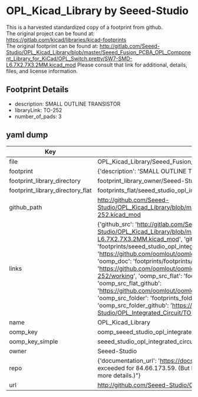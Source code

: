 # OPL_Kicad_Library by Seeed-Studio  
This is a harvested standardized copy of a footprint from github.  
The original project can be found at:  
https://gitlab.com/kicad/libraries/kicad-footprints  
The original footprint can be found at:
http://gitlab.com/Seeed-Studio/OPL_Kicad_Library/blob/master/Seeed_Fusion_PCBA_OPL_Component_Library_for_KiCad/OPL_Switch.pretty/SW7-SMD-L6.7X2.7X3.2MM.kicad_mod
Please consult that link for additional, details, files, and license information.  
## Footprint Details
* description: SMALL OUTLINE TRANSISTOR  
* libraryLink: TO-252  
* number_of_pads: 3  
## yaml dump  
| Key | Value |  
| --- | --- |  
| file | OPL_Kicad_Library/Seeed_Fusion_PCBA_OPL_Component_Library_for_KiCad/OPL_Integrated_Circuit.pretty/TO-252.kicad_mod |  
| footprint | {'description': 'SMALL OUTLINE TRANSISTOR', 'libraryLink': 'TO-252', 'number_of_pads': 3} |  
| footprint_library_directory | footprint_library_owner/Seeed-Studio_OPL_Kicad_Library |  
| footprint_library_directory_flat | footprints_flat/seeed_studio_opl_integrated_circuit_to_252/working |  
| github_path | http://github.com/Seeed-Studio/OPL_Kicad_Library/blob/master/Seeed_Fusion_PCBA_OPL_Component_Library_for_KiCad/OPL_Integrated_Circuit.pretty/TO-252.kicad_mod |  
| links | {'github_src': 'http://gitlab.com/Seeed-Studio/OPL_Kicad_Library/blob/master/Seeed_Fusion_PCBA_OPL_Component_Library_for_KiCad/OPL_Switch.pretty/SW7-SMD-L6.7X2.7X3.2MM.kicad_mod', 'github_src_repo': 'https://gitlab.com/kicad/libraries/kicad-footprints', 'oomp_bot': 'footprints/seeed_studio_opl_integrated_circuit_to_252/working', 'oomp_bot_github': 'https://github.com/oomlout/oomlout_oomp_footprint_bot/tree/main/footprints/seeed_studio_opl_integrated_circuit_to_252/working', 'oomp_doc': 'footprints/footprints/Seeed-Studio/OPL_Integrated_Circuit/TO-252/working/', 'oomp_doc_github': 'https://github.com/oomlout/oomlout_oomp_footprint_doc/tree/main/footprints/footprints/Seeed-Studio/OPL_Integrated_Circuit/TO-252/working', 'oomp_src_flat': 'footprints_flat/footprints_flat/seeed_studio_opl_integrated_circuit_to_252/working', 'oomp_src_flat_github': 'https://github.com/oomlout/oomlout_oomp_footprint_src/tree/main/footprints_flat/seeed_studio_opl_integrated_circuit_to_252/working', 'oomp_src_folder': 'footprints_folder/footprints_folder/Seeed-Studio/OPL_Integrated_Circuit/TO-252/working', 'oomp_src_folder_github': 'https://github.com/oomlout/oomlout_oomp_footprint_src/tree/main/footprints_folder/Seeed-Studio/OPL_Integrated_Circuit/TO-252/working'} |  
| name | OPL_Kicad_Library |  
| oomp_key | oomp_seeed_studio_opl_integrated_circuit_to_252 |  
| oomp_key_simple | seeed_studio_opl_integrated_circuit_to_252 |  
| owner | Seeed-Studio |  
| repo | {'documentation_url': 'https://docs.github.com/rest/overview/resources-in-the-rest-api#rate-limiting', 'message': "API rate limit exceeded for 84.66.173.59. (But here's the good news: Authenticated requests get a higher rate limit. Check out the documentation for more details.)"} |  
| url | http://github.com/Seeed-Studio/OPL_Kicad_Library |  

